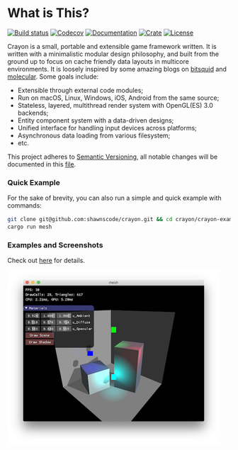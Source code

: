 # What is This?
[![Build status](https://travis-ci.org/shawnscode/crayon.svg?branch=master)](https://travis-ci.org/shawnscode/crayon)
[![Codecov](https://codecov.io/gh/shawnscode/crayon/branch/master/graph/badge.svg)](https://codecov.io/gh/shawnscode/crayon)
[![Documentation](https://docs.rs/crayon/badge.svg)](https://docs.rs/crayon)
[![Crate](https://img.shields.io/crates/v/crayon.svg)](https://crates.io/crates/crayon)
[![License](https://img.shields.io/crates/l/crayon.svg)](https://github.com/shawnscode/crayon/blob/master/LICENSE-APACHE)

Crayon is a small, portable and extensible game framework written. It is written with a minimalistic modular design philosophy, and built from the ground up to focus on cache friendly data layouts in multicore environments. It is loosely inspired by some amazing blogs on [bitsquid](https://bitsquid.blogspot.de) and [molecular](https://blog.molecular-matters.com). Some goals include:

- Extensible through external code modules;
- Run on macOS, Linux, Windows, iOS, Android from the same source;
- Stateless, layered, multithread render system with OpenGL(ES) 3.0 backends;
- Entity component system with a data-driven designs;
- Unified interface for handling input devices across platforms;
- Asynchronous data loading from various filesystem;
- etc.

This project adheres to [Semantic Versioning](http://semver.org/), all notable changes will be documented in this [file](./CHANGELOG.md).

### Quick Example
For the sake of brevity, you can also run a simple and quick example with commands:

``` sh
git clone git@github.com:shawnscode/crayon.git && cd crayon/crayon-examples
cargo run mesh
```

### Examples and Screenshots

Check out [here](./crayon-examples) for details.

![Mesh](./crayon-examples/screenshots/mesh.png)